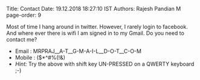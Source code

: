 Title: Contact
Date: 19.12.2018 18:27:10 IST
Authors: Rajesh Pandian M
page-order: 9

Most of time I hang around in twitter. 
However, I rarely login to facebook. 
And where ever there is wifi I am signed in to my Gmail. 
Do you need to contact me? 

- Email : MRPRAJ__A-T__G-M-A-I-L__D-O-T__C-O-M
- Mobile : ($*^#%(!&) 
- _Hint:_ Try the above with shift key UN-PRESSED on a QWERTY keyboard ;-)
